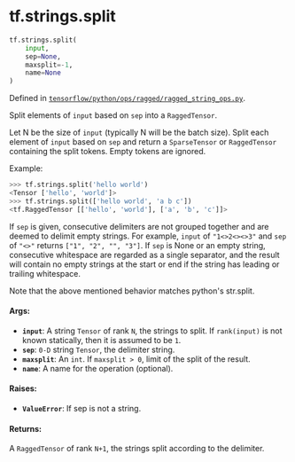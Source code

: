 <div itemscope itemtype="http://developers.google.com/ReferenceObject">
<meta itemprop="name" content="tf.strings.split" />
<meta itemprop="path" content="Stable" />
</div>

# tf.strings.split

``` python
tf.strings.split(
    input,
    sep=None,
    maxsplit=-1,
    name=None
)
```



Defined in [`tensorflow/python/ops/ragged/ragged_string_ops.py`](/code/stable/tensorflow/python/ops/ragged/ragged_string_ops.py).

Split elements of `input` based on `sep` into a `RaggedTensor`.

Let N be the size of `input` (typically N will be the batch size). Split each
element of `input` based on `sep` and return a `SparseTensor` or
`RaggedTensor` containing the split tokens. Empty tokens are ignored.

Example:

```python
>>> tf.strings.split('hello world')
<Tensor ['hello', 'world']>
>>> tf.strings.split(['hello world', 'a b c'])
<tf.RaggedTensor [['hello', 'world'], ['a', 'b', 'c']]>
```

If `sep` is given, consecutive delimiters are not grouped together and are
deemed to delimit empty strings. For example, `input` of `"1<>2<><>3"` and
`sep` of `"<>"` returns `["1", "2", "", "3"]`. If `sep` is None or an empty
string, consecutive whitespace are regarded as a single separator, and the
result will contain no empty strings at the start or end if the string has
leading or trailing whitespace.

Note that the above mentioned behavior matches python's str.split.

#### Args:

* <b>`input`</b>: A string `Tensor` of rank `N`, the strings to split.  If
    `rank(input)` is not known statically, then it is assumed to be `1`.
* <b>`sep`</b>: `0-D` string `Tensor`, the delimiter string.
* <b>`maxsplit`</b>: An `int`. If `maxsplit > 0`, limit of the split of the result.
* <b>`name`</b>: A name for the operation (optional).


#### Raises:

* <b>`ValueError`</b>: If sep is not a string.


#### Returns:

A `RaggedTensor` of rank `N+1`, the strings split according to the
delimiter.
